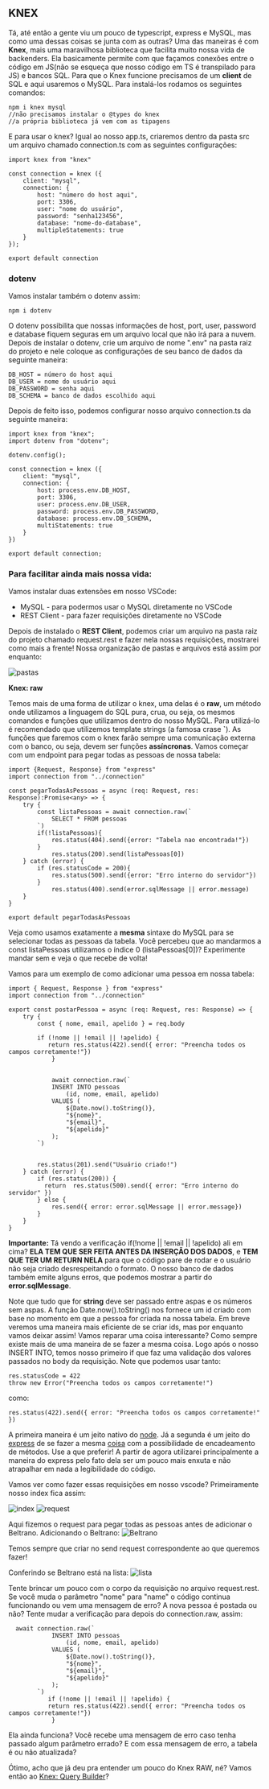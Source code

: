 ## **KNEX**

Tá, até então a gente viu um pouco de typescript, express e MySQL, mas como uma dessas coisas se junta com as outras? Uma das maneiras é com **Knex**, mais uma maravilhosa biblioteca que facilita muito nossa vida de backenders. Ela basicamente permite com que façamos conexões entre o código em JS(não se esqueça que nosso código em TS é transpilado para JS) e bancos SQL. Para que o Knex funcione precisamos de um **client** de SQL e aqui usaremos o MySQL. Para instalá-los rodamos os seguintes comandos:

```
npm i knex mysql
//não precisamos instalar o @types do knex
//a própria biblioteca já vem com as tipagens
```

E para usar o knex? Igual ao nosso app.ts, criaremos dentro da pasta src um arquivo chamado connection.ts com as seguintes configurações:

```
import knex from "knex"

const connection = knex ({
    client: "mysql",
    connection: {
        host: "número do host aqui",
        port: 3306,
        user: "nome do usuário",
        password: "senha123456",
        database: "nome-do-database",
        multipleStatements: true
    }
});

export default connection
```
### **dotenv**

Vamos instalar também o dotenv assim:
```
npm i dotenv
```

O dotenv possibilita que nossas informações de host, port, user, password e database fiquem seguras em um arquivo local que não irá para a nuvem. 
Depois de instalar o dotenv, crie um arquivo de nome ".env" na pasta raiz do projeto e nele coloque as configurações de seu banco de dados da seguinte maneira:
```
DB_HOST = número do host aqui
DB_USER = nome do usuário aqui
DB_PASSWORD = senha aqui
DB_SCHEMA = banco de dados escolhido aqui
```
Depois de feito isso, podemos configurar nosso arquivo connection.ts da seguinte maneira:
```
import knex from "knex";
import dotenv from "dotenv";

dotenv.config();

const connection = knex ({
    client: "mysql",
    connection: {
        host: process.env.DB_HOST,
        port: 3306,
        user: process.env.DB_USER,
        password: process.env.DB_PASSWORD,
        database: process.env.DB_SCHEMA,
        multiStatements: true
    }
})

export default connection;
```

### **Para facilitar ainda mais nossa vida:**
Vamos instalar duas extensões em nosso VSCode:
* MySQL - para podermos usar o MySQL diretamente no VSCode
* REST Client - para fazer requisições diretamente no VSCode

Depois de instalado o **REST Client**, podemos criar um arquivo na pasta raiz do projeto chamado request.rest e fazer nela nossas requisições, mostrarei como mais a frente!
Nossa organização de pastas e arquivos está assim por enquanto: 

![pastas](https://i.imgur.com/IHTTSg2.png)

**Knex: raw**

Temos mais de uma forma de utilizar o knex, uma delas é o **raw**, um método onde utilizamos a linguagem do SQL pura, crua, ou seja, os mesmos comandos e funções que utilizamos dentro do nosso MySQL. Para utilizá-lo é recomendado que utilizemos template strings (a famosa crase **`**). As funções que faremos com o knex farão sempre uma comunicação externa com o banco, ou seja, devem ser funções **assíncronas**. Vamos começar com um endpoint para pegar todas as pessoas de nossa tabela:
```
import {Request, Response} from "express"
import connection from "../connection"

const pegarTodasAsPessoas = async (req: Request, res: Response):Promise<any> => {
    try {
        const listaPessoas = await connection.raw(`
            SELECT * FROM pessoas
        `)
        if(!listaPessoas){
            res.status(404).send({error: "Tabela nao encontrada!"})
        }
            res.status(200).send(listaPessoas[0])
    } catch (error) {
        if (res.statusCode = 200){
            res.status(500).send({error: "Erro interno do servidor"})
        }
            res.status(400).send(error.sqlMessage || error.message)
    }
} 

export default pegarTodasAsPessoas
```
Veja como usamos exatamente a **mesma** sintaxe do MySQL para se selecionar todas as pessoas da tabela. Você percebeu que ao mandarmos a const listaPessoas utilizamos o índice 0 (listaPessoas[0])? Experimente mandar sem e veja o que recebe de volta!





Vamos para um exemplo de como adicionar uma pessoa em nossa tabela:

```
import { Request, Response } from "express"
import connection from "../connection"

export const postarPessoa = async (req: Request, res: Response) => {
    try {
        const { nome, email, apelido } = req.body
        
        if (!nome || !email || !apelido) {
           return res.status(422).send({ error: "Preencha todos os campos corretamente!"})
            }
        
           
            await connection.raw(`
            INSERT INTO pessoas
                (id, nome, email, apelido)
            VALUES (
                ${Date.now().toString()},
                "${nome}",
                "${email}",
                "${apelido}"
            );
        `)

    
        res.status(201).send("Usuário criado!")
    } catch (error) {
        if (res.status(200)) {
          return  res.status(500).send({ error: "Erro interno do servidor" })
        } else {
            res.send({ error: error.sqlMessage || error.message})
        }
    }
}

```
**Importante:** Tá vendo a verificação  if(!nome || !email || !apelido) ali em cima? **ELA TEM QUE SER FEITA ANTES DA INSERÇÃO DOS DADOS**, e **TEM QUE TER UM RETURN NELA** para que o código pare de rodar e o usuário não seja criado desrespeitando o formato.
O nosso banco de dados também emite alguns erros, que podemos mostrar a partir do **error.sqlMessage**.

Note que tudo que for **string** deve ser passado entre aspas e os números sem aspas. A função Date.now().toString() nos fornece um id criado com base no momento em que a pessoa for criada na nossa tabela. Em breve veremos uma maneira mais eficiente de se criar ids, mas por enquanto vamos deixar assim! Vamos reparar uma coisa interessante? Como sempre existe mais de uma maneira de se fazer a mesma coisa. Logo após o nosso INSERT INTO, temos nosso primeiro if que faz uma validação dos valores passados no body da requisição. Note que podemos usar tanto:
```
res.statusCode = 422
throw new Error("Preencha todos os campos corretamente!")
```
como: 
```
res.status(422).send({ error: "Preencha todos os campos corretamente!" })
```
A primeira maneira é um jeito nativo do [node](https://nodejs.org/api/http.html#http_response_statuscode). Já a segunda é um jeito do [express](https://expressjs.com/de/api.html#res.send) de se fazer a mesma [coisa](https://stackoverflow.com/questions/50888305/res-status-vs-res-statuscode) com a possibilidade de encadeamento de métodos. Use a que preferir! A partir de agora utilizarei principalmente a maneira do express pelo fato dela ser um pouco mais enxuta e não atrapalhar em nada a legibilidade do código.

Vamos ver como fazer essas requisições em nosso vscode? Primeiramente nosso index fica assim:

![index](https://i.imgur.com/rJquz65.png)
![request](https://i.imgur.com/qJIXGQa.png)

Aqui fizemos o request para pegar todas as pessoas antes de adicionar o Beltrano. Adicionando o Beltrano:
![Beltrano](https://i.imgur.com/hBI62W6.png)

Temos sempre que criar no send request correspondente ao que queremos fazer!

Conferindo se Beltrano está na lista:
![lista](https://i.imgur.com/VIJisIt.png)

Tente brincar um pouco com o corpo da requisição no arquivo request.rest. Se você muda o parâmetro "nome" para "name" o código continua funcionando ou vem uma mensagem de erro? A nova pessoa é postada ou não? Tente mudar a verificação para depois do connection.raw, assim:
```
  await connection.raw(`
            INSERT INTO pessoas
                (id, nome, email, apelido)
            VALUES (
                ${Date.now().toString()},
                "${nome}",
                "${email}",
                "${apelido}"
            );
        `)
           if (!nome || !email || !apelido) {
           return res.status(422).send({ error: "Preencha todos os campos corretamente!"})
            }
```
Ela ainda funciona? Você recebe uma mensagem de erro caso tenha passado algum parâmetro errado? E com essa mensagem de erro, a tabela é ou não atualizada?

Ótimo, acho que já deu pra entender um pouco do Knex RAW, né? Vamos então ao [Knex: Query Builder](./Passo-5.md)?